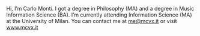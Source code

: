 Hi, I’m Carlo Monti.
I got a degree in Philosophy (MA) and a degree in Music Information Science (BA).
I’m currently attending Information Science (MA) at the University of Milan.
You can contact me at <a href="mailto:me@mcvx.it">me@mcvx.it</a> or visit <a href="https://www.mcvx.it">www.mcvx.it</a>

<!---
carlo-monti/carlo-monti is a ✨ special ✨ repository because its `README.md` (this file) appears on your GitHub profile.
You can click the Preview link to take a look at your changes.
--->
